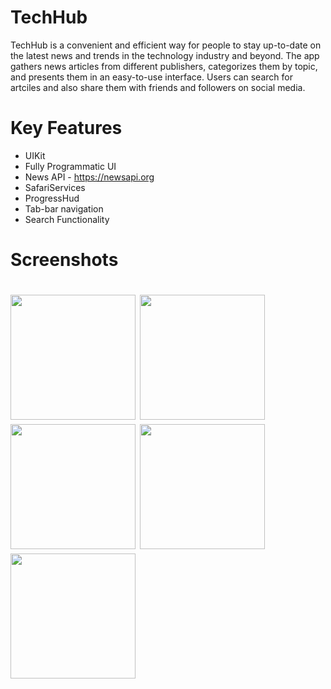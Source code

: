# TechHub
TechHub is a convenient and efficient way for people to stay up-to-date on the latest news and trends in the technology industry and beyond. The app gathers news articles from different publishers, categorizes them by topic, and presents them in an easy-to-use interface. Users can search for artciles and also share them with friends and followers on social media.
# Key Features
* UIKit
* Fully Programmatic UI
* News API - https://newsapi.org
* SafariServices
* ProgressHud
* Tab-bar navigation
* Search Functionality

<h1> Screenshots <h1/>
<img src="https://user-images.githubusercontent.com/116983545/229988587-f520abb7-1aa8-4f6e-9395-9a462a7742ed.png" width=200/>
<img src="https://user-images.githubusercontent.com/116983545/229988801-342d23f7-9b2a-48ac-82f9-067f23d88a00.png" width=200/>
<img src="https://user-images.githubusercontent.com/116983545/229988906-44e0d7f3-c81c-4773-a601-822f2d1331a8.png" width=200/>
<img src="https://user-images.githubusercontent.com/116983545/229989055-b88d3e5d-71d0-4f59-903d-d17a755c0255.png" width=200/>
<img src="https://user-images.githubusercontent.com/116983545/229989156-b2f127c1-6d67-42a0-bbbf-0bfd40fbc831.png" width=200/>

